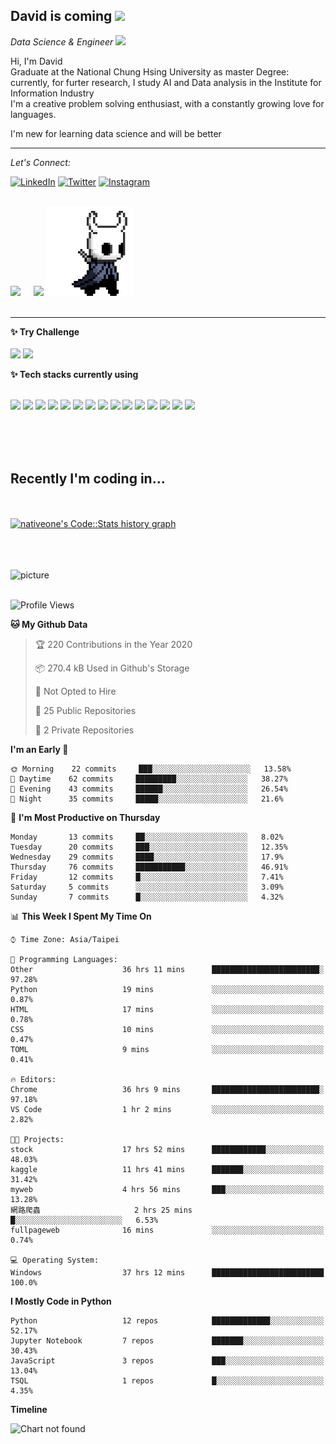 <h2> David is coming <img src="https://media.giphy.com/media/12oufCB0MyZ1Go/giphy.gif" width="50"></h2>
<p><em>Data Science & Engineer <img src="https://media.giphy.com/media/WUlplcMpOCEmTGBtBW/giphy.gif" width="30"> 
</em></p>

Hi, I'm David<br>
Graduate at the National Chung Hsing University as  master Degree:<br>
currently, for furter research, I study AI and Data analysis in the Institute for Information Industry<br>
I'm a creative problem solving enthusiast, with a constantly growing love for languages.<br>

I'm new for learning data science and will be better

-------



<div align="left">

<i>Let's Connect:</i>


<a href="" target="_blank"><img src="https://img.shields.io/badge/LinkedIn-%230077B5.svg?&style=flat-square&logo=linkedin&logoColor=white" alt="LinkedIn"></a>
<a href=""><img src="https://img.shields.io/badge/-Twitter-1da1f2?style=flat-square&labelColor=1da1f2&logo=twitter&logoColor=white" alt="Twitter"></a>
<a href="" target="_blank"><img src="https://img.shields.io/badge/Instagram-%23E4405F.svg?&style=flat-square&logo=instagram&logoColor=white" alt="Instagram"></a>

</div>


<br>
<div class=positon>
<code><a href="https://github.com/comet-602/github-readme-stats"><img height="140" src="https://github-readme-stats.vercel.app/api?username=comet-602"></a> &nbsp; <a href="https://github.com/comet-602/github-readme-stats"><img height="140" src="https://github-readme-stats.vercel.app/api/top-langs/?username=comet-602&layout=compact"></a></code>
 <a href="https://wakatime.com/dashboard" ><img  src="https://raw.githubusercontent.com/TanZng/TanZng/master/assets/hollor_knight3.gif" width="140"/></a>
</div>
<br>


-------
**✨ Try Challenge** 
<br><br>
<code><a href="https://www.kaggle.com/" target="_blank"><img height="50" src="https://www.vectorlogo.zone/logos/kaggle/kaggle-ar21.svg"></a></code>
<code><a href="https://www.hackerrank.com/DavidSir" target="_blank"><img height="50" src="https://github.com/comet-602/img/blob/master/webimg/hackerrank.svg"></a></code>

**✨ Tech stacks currently using** 
<br><br>

<code><a href="https://www.python.org/" target="_blank"><img height="50" src="https://www.vectorlogo.zone/logos/python/python-ar21.svg"></a></code>
<code><a href="https://jupyter.org/" target="_blank"><img height="50" src="https://www.vectorlogo.zone/logos/jupyter/jupyter-ar21.svg"></a></code>
<code><a href="https://guides.github.com/activities/hello-world/" target="_blank"><img height="50" src="https://www.vectorlogo.zone/logos/github/github-ar21.svg"></a></code>
<code><a href="https://www.mysql.com/" target="_blank"><img height="50" src="https://www.vectorlogo.zone/logos/mysql/mysql-ar21.svg"></a></code>
<code><a href="https://www.docker.com/" target="_blank"><img height="50" src="https://www.vectorlogo.zone/logos/docker/docker-ar21.svg"></a></code>
<code><a href="https://spark.apache.org/" target="_blank"><img height="50" src="https://www.vectorlogo.zone/logos/apache_spark/apache_spark-ar21.svg"></a></code>
<code><a href="https://hadoop.apache.org/" target="_blank"><img height="50" src="https://www.vectorlogo.zone/logos/apache_hadoop/apache_hadoop-ar21.svg"></a></code>
<code><a href="https://www.djangoproject.com/" target="_blank"><img height="50" src="https://www.vectorlogo.zone/logos/djangoproject/djangoproject-ar21.svg"></a></code>
<code><a href="https://flask.palletsprojects.com/en/1.1.x/" target="_blank"><img height="50" src="https://www.vectorlogo.zone/logos/pocoo_flask/pocoo_flask-ar21.svg"></a></code>
<code><a href="https://www.javascript.com/" target="_blank"><img height="50" src="https://www.vectorlogo.zone/logos/javascript/javascript-ar21.svg"></a></code>
<code><a href="https://www.w3schools.com/html/" target="_blank"><img height="50" src="https://www.vectorlogo.zone/logos/w3_html5/w3_html5-ar21.svg"></a></code>
<code><a href="https://kafka.apache.org/" target="_blank"><img height="50" src="https://www.vectorlogo.zone/logos/apache_kafka/apache_kafka-ar21.svg"></a></code>
<code><a href="http://linux.vbird.org/linux_basic/0110whatislinux.php" target="_blank"><img height="50" src="https://www.vectorlogo.zone/logos/linux/linux-ar21.svg"></a></code>
<code><a href="https://cloud.google.com/" target="_blank"><img height="50" src="https://www.vectorlogo.zone/logos/google_cloud/google_cloud-ar21.svg"></a></code>
<code><a href="https://aws.amazon.com/" target="_blank"><img height="50" src="https://www.vectorlogo.zone/logos/amazon_aws/amazon_aws-ar21.svg"></a></code>

<br>
<br>
<br> 

## Recently I'm coding in... 

<br>
<br>
<a href="https://codestats.net/users/nativeone">
  <img src='https://tibamepro.herokuapp.com/history-graph/nativeone?width=850&height=300&timezone=08:00&history_days=21&max_languages=9&language_colors=["3e4053","f15854","5da5da","faa43a","60bd68","f17cb0","b2912f","decf3f","b276b2","808080"]' alt="nativeone's Code::Stats history graph" />
</a>

<br>
<br>


<br />
<br />

![picture](https://raw.githubusercontent.com/saadeghi/saadeghi/master/dino.gif)
<br />
<br />


<!--START_SECTION:waka-->
![Profile Views](http://img.shields.io/badge/Profile%20Views-11-blue)

**🐱 My Github Data** 

> 🏆 220 Contributions in the Year 2020
 > 
> 📦 270.4 kB Used in Github's Storage 
 > 
> 🚫 Not Opted to Hire
 > 
> 📜 25 Public Repositories
 > 
> 🔑 2 Private Repositories 

**I'm an Early 🐤** 

```text
🌞 Morning    22 commits     ███░░░░░░░░░░░░░░░░░░░░░░   13.58% 
🌆 Daytime    62 commits     █████████░░░░░░░░░░░░░░░░   38.27% 
🌃 Evening    43 commits     ██████░░░░░░░░░░░░░░░░░░░   26.54% 
🌙 Night      35 commits     █████░░░░░░░░░░░░░░░░░░░░   21.6%

```
📅 **I'm Most Productive on Thursday** 

```text
Monday       13 commits     ██░░░░░░░░░░░░░░░░░░░░░░░   8.02% 
Tuesday      20 commits     ███░░░░░░░░░░░░░░░░░░░░░░   12.35% 
Wednesday    29 commits     ████░░░░░░░░░░░░░░░░░░░░░   17.9% 
Thursday     76 commits     ███████████░░░░░░░░░░░░░░   46.91% 
Friday       12 commits     █░░░░░░░░░░░░░░░░░░░░░░░░   7.41% 
Saturday     5 commits      ░░░░░░░░░░░░░░░░░░░░░░░░░   3.09% 
Sunday       7 commits      █░░░░░░░░░░░░░░░░░░░░░░░░   4.32%

```


📊 **This Week I Spent My Time On** 

```text
⌚︎ Time Zone: Asia/Taipei

💬 Programming Languages: 
Other                    36 hrs 11 mins      ████████████████████████░   97.28% 
Python                   19 mins             ░░░░░░░░░░░░░░░░░░░░░░░░░   0.87% 
HTML                     17 mins             ░░░░░░░░░░░░░░░░░░░░░░░░░   0.78% 
CSS                      10 mins             ░░░░░░░░░░░░░░░░░░░░░░░░░   0.47% 
TOML                     9 mins              ░░░░░░░░░░░░░░░░░░░░░░░░░   0.41%

🔥 Editors: 
Chrome                   36 hrs 9 mins       ████████████████████████░   97.18% 
VS Code                  1 hr 2 mins         ░░░░░░░░░░░░░░░░░░░░░░░░░   2.82%

🐱‍💻 Projects: 
stock                    17 hrs 52 mins      ████████████░░░░░░░░░░░░░   48.03% 
kaggle                   11 hrs 41 mins      ███████░░░░░░░░░░░░░░░░░░   31.42% 
myweb                    4 hrs 56 mins       ███░░░░░░░░░░░░░░░░░░░░░░   13.28% 
網路爬蟲                     2 hrs 25 mins       █░░░░░░░░░░░░░░░░░░░░░░░░   6.53% 
fullpageweb              16 mins             ░░░░░░░░░░░░░░░░░░░░░░░░░   0.74%

💻 Operating System: 
Windows                  37 hrs 12 mins      █████████████████████████   100.0%

```

**I Mostly Code in Python** 

```text
Python                   12 repos            █████████████░░░░░░░░░░░░   52.17% 
Jupyter Notebook         7 repos             ███████░░░░░░░░░░░░░░░░░░   30.43% 
JavaScript               3 repos             ███░░░░░░░░░░░░░░░░░░░░░░   13.04% 
TSQL                     1 repos             █░░░░░░░░░░░░░░░░░░░░░░░░   4.35%

```


**Timeline**

![Chart not found](https://github.com/comet-602/comet-602/blob/master/charts/bar_graph.png) 


<!--END_SECTION:waka-->



